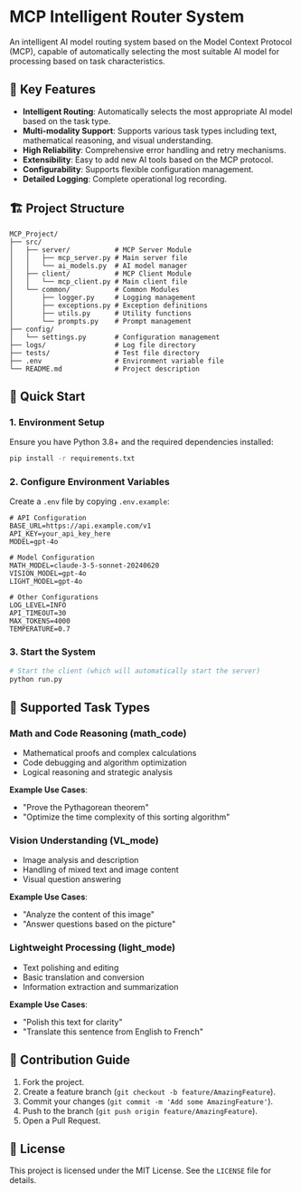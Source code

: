 # MCP Intelligent Router System

An intelligent AI model routing system based on the Model Context Protocol (MCP), capable of automatically selecting the most suitable AI model for processing based on task characteristics.

## 🌟 Key Features

- **Intelligent Routing**: Automatically selects the most appropriate AI model based on the task type.
- **Multi-modality Support**: Supports various task types including text, mathematical reasoning, and visual understanding.
- **High Reliability**: Comprehensive error handling and retry mechanisms.
- **Extensibility**: Easy to add new AI tools based on the MCP protocol.
- **Configurability**: Supports flexible configuration management.
- **Detailed Logging**: Complete operational log recording.

## 🏗️ Project Structure

```
MCP_Project/
├── src/
│   ├── server/           # MCP Server Module
│   │   ├── mcp_server.py # Main server file
│   │   └── ai_models.py  # AI model manager
│   ├── client/           # MCP Client Module
│   │   └── mcp_client.py # Main client file
│   └── common/           # Common Modules
│       ├── logger.py     # Logging management
│       ├── exceptions.py # Exception definitions
│       ├── utils.py      # Utility functions
│       └── prompts.py    # Prompt management
├── config/
│   └── settings.py       # Configuration management
├── logs/                 # Log file directory
├── tests/                # Test file directory
├── .env                  # Environment variable file
└── README.md             # Project description
```

## 🚀 Quick Start

### 1. Environment Setup

Ensure you have Python 3.8+ and the required dependencies installed:

```bash
pip install -r requirements.txt
```

### 2. Configure Environment Variables

Create a `.env` file by copying `.env.example`:

```env
# API Configuration
BASE_URL=https://api.example.com/v1
API_KEY=your_api_key_here
MODEL=gpt-4o

# Model Configuration
MATH_MODEL=claude-3-5-sonnet-20240620
VISION_MODEL=gpt-4o
LIGHT_MODEL=gpt-4o

# Other Configurations
LOG_LEVEL=INFO
API_TIMEOUT=30
MAX_TOKENS=4000
TEMPERATURE=0.7
```

### 3. Start the System

```bash
# Start the client (which will automatically start the server)
python run.py
```

## 🎯 Supported Task Types

### Math and Code Reasoning (math_code)
- Mathematical proofs and complex calculations
- Code debugging and algorithm optimization
- Logical reasoning and strategic analysis

**Example Use Cases**:
- "Prove the Pythagorean theorem"
- "Optimize the time complexity of this sorting algorithm"

### Vision Understanding (VL_mode)
- Image analysis and description
- Handling of mixed text and image content
- Visual question answering

**Example Use Cases**:
- "Analyze the content of this image"
- "Answer questions based on the picture"

### Lightweight Processing (light_mode)
- Text polishing and editing
- Basic translation and conversion
- Information extraction and summarization

**Example Use Cases**:
- "Polish this text for clarity"
- "Translate this sentence from English to French"

## 🤝 Contribution Guide

1.  Fork the project.
2.  Create a feature branch (`git checkout -b feature/AmazingFeature`).
3.  Commit your changes (`git commit -m 'Add some AmazingFeature'`).
4.  Push to the branch (`git push origin feature/AmazingFeature`).
5.  Open a Pull Request.

## 📄 License

This project is licensed under the MIT License. See the `LICENSE` file for details.
